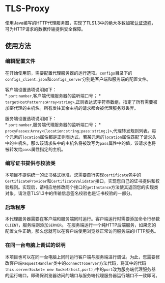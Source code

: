 # TLS-Proxy

使用Java编写的HTTP代理服务器，实现了TLS1.3中的绝大多数加密[认证流程](https://tls13.xargs.org/)，可为HTTP请求的数据传输提供安全保障。

## 使用方法

### 编辑配置文件
在开始使用前，需要配置代理服务器的运行选项。`configs`目录下的`configs_client.json`和`configs_server`分别是客户端和服务端的配置文件。

客户端设置选项说明如下：  
    * `port`:`number`,客户端代理服务器的监听端口号；
    * `targetHostPatterns`:`Array<string>`,正则表达式字符串数组，指定了所有需要被加密代理的主机名。所有发往其余主机的请求都会被代理服务器丢弃。

服务端设置选项说明如下：  
    * `port`:`number`,服务端代理服务器的监听端口号；
    * `proxyPasses`:`Array<{location:string;pass:string;}>`,代理转发规则列表。每个元素的`location`属性都是正则表达式，若某元素的`location`属性匹配了请求头中的主机名，那么该请求头中的主机名将被改写为`pass`属性中的值，该请求也将被转发给`pass`属性指定的主机。

### 编写证书提供与校验类
本项目不提供统一的证书格式标准，您需要自行实现`certificate`包中的`CertificateProvider`和`CertificateValidator`接口，实现您自己的证书提供和校验规则。实现后，请相应地修改两个接口的`getInstance`方法使其返回您的实现类对象。请注意TLS1.3中的传输信息签名校验也是证书校验的一部分。

### 启动程序
本代理服务器需要在客户端和服务端同时运行。客户端运行时需要添加命令行参数`CLIENT`，服务端则添加`SERVER`。
在服务端运行一个纯HTTP后端服务，如果您的配置文件正确，那么您就可以在客户端使用浏览器正常访问服务端的HTTP服务。

### 在同一台电脑上调试的说明
本项目也可以在同一台电脑上同时运行客户端与服务端进行调试。为此，您需要修改客户端`RequestHandler`类中的`connectToServer`方法代码，将其中的代码`this.serverSocket= new Socket(host,port);`中的`port`改为服务端代理服务器的运行端口，即确保浏览器访问的端口与服务端代理服务器运行端口不一致即可。
